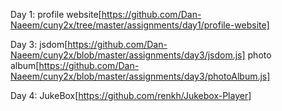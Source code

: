 Day 1:
profile website[https://github.com/Dan-Naeem/cuny2x/tree/master/assignments/day1/profile-website]

Day 3:
jsdom[https://github.com/Dan-Naeem/cuny2x/blob/master/assignments/day3/jsdom.js]
photo album[https://github.com/Dan-Naeem/cuny2x/blob/master/assignments/day3/photoAlbum.js]

Day 4:
JukeBox[https://github.com/renkh/Jukebox-Player]

